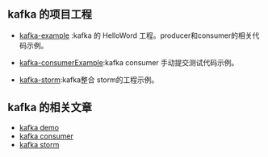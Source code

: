 ## kafka 的项目工程

- [kafka-example](https://github.com/xuwujing/kafka/tree/master/kafka-example) :kafka 的 HelloWord 工程。producer和consumer的相关代码示例。

- [kafka-consumerExample](https://github.com/xuwujing/kafka/tree/master/kafka-consumerExample):kafka consumer 手动提交测试代码示例。

- [kafka-storm](https://github.com/xuwujing/kafka/tree/master/kafka-storm):kafka整合 storm的工程示例。

## kafka 的相关文章

-  [kafka demo](http://blog.csdn.net/qazwsxpcm/article/details/79186668)
-  [kafka consumer](http://blog.csdn.net/qazwsxpcm/article/details/79293200)
-  [kafka storm](http://www.panchengming.com/2018/05/10/pancm83/)
